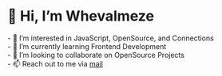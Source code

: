 <h1>👋 Hi, I’m Whevalmeze</h1>
- 👀 I’m interested in JavaScript, OpenSource, and Connections<br>
- 🌱 I’m currently learning Frontend Development<br>
- 💞️ I’m looking to collaborate on OpenSource Projects<br>
- 📫 Reach out to me via <a href="mailto:princegbefavor@gmail.com">mail<a/>

<!---
Whevalmeze/Whevalmeze is a ✨ special ✨ repository because its `README.md` (this file) appears on your GitHub profile.
You can click the Preview link to take a look at your changes.
--->
